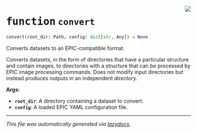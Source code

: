 <!-- markdownlint-disable -->

<a href="..\epic\conversion\convert.py#L22"><img align="right" style="float:right;" src="https://img.shields.io/badge/-source-cccccc?style=flat-square"></a>

# <kbd>function</kbd> `convert`

```python
convert(root_dir: Path, config: dict[str, Any]) → None
```

Converts datasets to an EPIC-compatible format. 

Converts datasets, in the form of directories that have a particular structure and contain images, to directories with a structure that can be processed by EPIC image processing commands. Does not modify input directories but instead produces outputs in an independent directory. 



**Args:**
 
 - <b>`root_dir`</b>:  A directory containing a dataset to convert. 
 - <b>`config`</b>:  A loaded EPIC YAML configuration file. 


---

_This file was automatically generated via [lazydocs](https://github.com/ml-tooling/lazydocs)._
